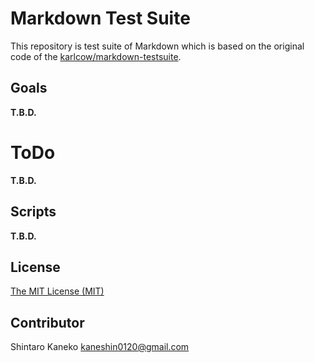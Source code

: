 # Markdown Test Suite

This repository is test suite of Markdown which is based on the original code of
the [karlcow/markdown-testsuite](https://github.com/karlcow/markdown-testsuite).

## Goals

**T.B.D.**

# ToDo

**T.B.D.**

## Scripts

**T.B.D.**

## License

[The MIT License (MIT)](https://github.com/backdown/backdown/blob/master/LICENSE)

## Contributor

Shintaro Kaneko <kaneshin0120@gmail.com>

